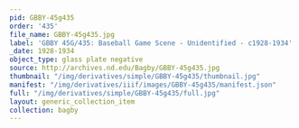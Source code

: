 ```yaml
---
pid: GBBY-45g435
order: '435'
file_name: GBBY-45g435.jpg
label: 'GBBY 45G/435: Baseball Game Scene - Unidentified - c1928-1934'
_date: 1928-1934
object_type: glass plate negative
source: http://archives.nd.edu/Bagby/GBBY-45g435.jpg
thumbnail: "/img/derivatives/simple/GBBY-45g435/thumbnail.jpg"
manifest: "/img/derivatives/iiif/images/GBBY-45g435/manifest.json"
full: "/img/derivatives/simple/GBBY-45g435/full.jpg"
layout: generic_collection_item
collection: bagby
---
```

